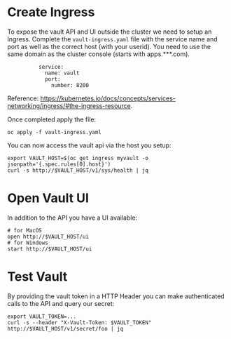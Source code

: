 # Create Ingress

To expose the vault API and UI outside the cluster we need to setup an Ingress. Complete the `vault-ingress.yaml` file with the service name and port as well as the correct host (with your userid). You need to use the same domain as the cluster console (starts with apps.***.com).

```
          service:
            name: vault
            port: 
              number: 8200
```

Reference: https://kubernetes.io/docs/concepts/services-networking/ingress/#the-ingress-resource.

Once completed apply the file:
```
oc apply -f vault-ingress.yaml
```

You can now access the vault api via the host you setup:
```
export VAULT_HOST=$(oc get ingress myvault -o jsonpath='{.spec.rules[0].host}')
curl -s http://$VAULT_HOST/v1/sys/health | jq
```

# Open Vault UI

In addition to the API you have a UI available:
```
# for MacOS
open http://$VAULT_HOST/ui
# for Windows
start http://$VAULT_HOST/ui
```

# Test Vault

By providing the vault token in a HTTP Header you can make authenticated calls to the API and query our secret:
```
export VAULT_TOKEN=...
curl -s --header "X-Vault-Token: $VAULT_TOKEN" http://$VAULT_HOST/v1/secret/foo | jq
```